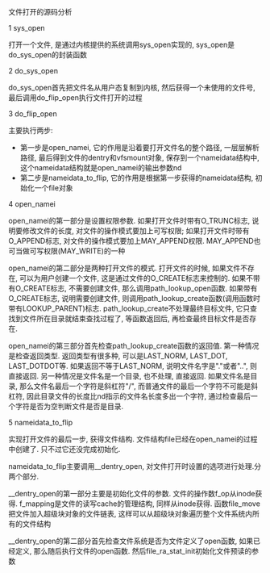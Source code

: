 文件打开的源码分析

1 sys_open

打开一个文件, 是通过内核提供的系统调用sys_open实现的, sys_open是do_sys_open的封装函数



2 do_sys_open

do_sys_open首先把文件名从用户态复制到内核, 然后获得一个未使用的文件号, 最后调用do_flip_open执行文件打开的过程



3 do_flip_open

主要执行两步:

- 第一步是open_namei, 它的作用是沿着要打开文件名的整个路径, 一层层解析路径, 最后得到文件的dentry和vfsmount对象, 保存到一个nameidata结构中, 这个nameidata结构就是open_namei的输出参数nd
- 第二步是nameidata_to_flip, 它的作用是根据第一步获得的nameidata结构, 初始化一个file对象



4 open_namei

open_namei的第一部分是设置权限参数. 如果打开文件时带有O_TRUNC标志, 说明要修改文件的长度, 对文件的操作模式要加上可写权限; 如果打开文件时带有O_APPEND标志, 对文件的操作模式要加上MAY_APPEND权限. MAY_APPEND也可当做可写权限(MAY_WRITE)的一种

open_namei的第二部分是两种打开文件的模式. 打开文件的时候, 如果文件不存在, 可以为用户创建一个文件, 这是通过文件的O_CREATE标志来控制的. 如果不带有O_CREATE标志, 不需要创建文件, 那么调用path_lookup_open函数. 如果带有O_CREATE标志, 说明需要创建文件, 则调用path_lookup_create函数(调用函数时带有LOOKUP_PARENT)标志. path_lookup_create不处理最终目标文件, 它只查找到文件所在目录就结束查找过程了, 等函数返回后, 再检查最终目标文件是否存在.

open_namei的第三部分首先检查path_lookup_create函数的返回值. 第一种情况是检查返回类型. 返回类型有很多种, 可以是LAST_NORM, LAST_DOT, LAST_DOTDOT等. 如果返回不等于LAST_NORM, 说明文件名字是"."或者"..", 则直接返回. 另一种情况是文件名是一个目录, 也不处理, 直接返回. 如果文件名是目录, 那么文件名最后一个字符是斜杠符"/", 而普通文件的最后一个字符不可能是斜杠符, 因此目录文件的长度比nd指示的文件名长度多出一个字符, 通过检查最后一个字符是否为空判断文件是否是目录.



5 nameidata_to_flip

实现打开文件的最后一步, 获得文件结构. 文件结构file已经在open_namei的过程中创建了. 只不过它还没完成初始化.

nameidata_to_flip主要调用__dentry_open, 对文件打开时设置的选项进行处理.分两个部分.

__dentry_open的第一部分主要是初始化文件的参数. 文件的操作数f_op从inode获得. f_mapping是文件的读写cache的管理结构, 同样从inode获得. 函数file_move把文件加入超级块对象的文件链表, 这样可以从超级块对象遍历整个文件系统内所有的文件结构

__dentry_open的第二部分首先检查文件系统是否为文件定义了open函数, 如果已经定义, 那么随后执行文件的open函数. 然后file_ra_stat_init初始化文件预读的参数